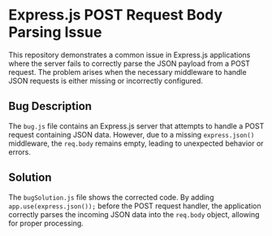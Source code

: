 # Express.js POST Request Body Parsing Issue

This repository demonstrates a common issue in Express.js applications where the server fails to correctly parse the JSON payload from a POST request.  The problem arises when the necessary middleware to handle JSON requests is either missing or incorrectly configured.

## Bug Description

The `bug.js` file contains an Express.js server that attempts to handle a POST request containing JSON data.  However, due to a missing `express.json()` middleware, the `req.body` remains empty, leading to unexpected behavior or errors.

## Solution

The `bugSolution.js` file shows the corrected code. By adding `app.use(express.json());` before the POST request handler, the application correctly parses the incoming JSON data into the `req.body` object, allowing for proper processing.